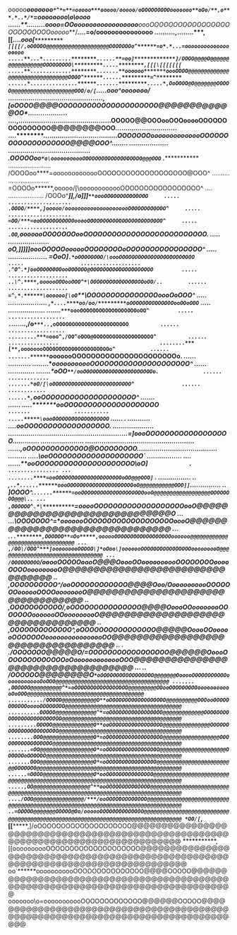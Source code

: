 
ooooo*******ooooooo`*^*=**=ooooo***ooooo/ooooo/oOOOOOOOOOooooooo**oOo/**,o***.*..*/*`*=oooooooo\o\oooo
......**..*.......******oooo*******=OOooooooooooooooooo***oooOOOOOOOOOOOOOOOOOOOOOOOOOOooooo***/****.*...*=o\/ooooooooooooooo
..........,........*****,[[**....***ooo[`*********[[[[/,oOOOOO@@@@@@@@@@@@@@@@@@@@OOOOOOOo^******=o*.*...=ooooooooooooooooooo
.....**...*.........********......**=oo]*************]/OOOO@@@@O@@@@@@@@@@@@@@@@@OOOOOOOOO\*********.....********,[[[\[[[[[[[
.....**.............********.......**oooooo*******oooOOOO@@@@@@@@@@@@@@@@@@@@@@@@@@@@@@@@OOOO^******......*********=^********
......*...............******.......*********.....*,OoOOOO@O@@@@@@@OOOOO@@@@@@@@@@@@@@@@@@@@OOO/o/[`**.....******ooo^ooooooo/*
..............................................**,[oOOOO@@@@OOOOOOOOOOOOOOOOOOOOO@@@@@@@@@@@@OO\**..*..............*.*******..
....,.............................................OOOOO@@OOOooOOOooooOOOOOOOOOOOOOOO@@@@@@@@OOO..............................
....********....................................*OOOOOOOoooooooooooooOOOOOOOOOOOOOOOOOOO@@@@OOO^........  ...................
........................................        .OOOOOoo`*o\ooooooooooOOOOOOOOOOOOOOOOOOO@@@OOO`            .****************
........................                        /OOOOoo****=ooooooooooooOOOOOOOOOOOOOOOOOOO@OOO^                   ..........
.......................                        =OOOOo******,ooooo/[\oooooooooooOOOOOOOOOOOOOOOOO^     ....                   
....................                           /OOOo^*************]]**,\/o]]]`**oooOOOOOOOOOOOOOO     .....                  
....................                          .OOOO/****,]ooooo/ooooooooooooooooooooOOOOOOOOOOOO^     .....                  
....................                           =OO/***=ooOOOOOOOOOOOooooOOOOOOOOOOOOOOOOOOOOOOOO^     .....                  
...................                            .OO`***,ooooooOOOOOOOooOOOOOOOOOOOOOOOOOOOOOOOOOO.      .....                 
....................                            oO*,]]]]]oooOOOOOoooooOOOOOOOOoOOOOOOOOOOOOOOOO^       .....                 
...................                             =OoO\]`.*oOOOOOOOO/\oooOOOOOOOOOOOOOOOOOOOOOOOO        .....                 
...................                             .^O^.*]ooOOOOOOOOooOOOOOO@OOOOOOOOOOOOOOOOOOOO         .....                 
...................                           ..\^.****,oooooOOOooOOO^*\OOOOOOOOOOOOOOOOOoOO/..        ......                
...................                           =^,*.******\oooooo[\oO`**\OOOOOOOOOOOOOOOoooOoOOO^        .....                
...................                           ,`*....****oo/oo/*********oOOOOOOOOOOOOOOooOOoOOO`        .....                
..................                            ..*.....************`***oooOOOOOOOOOOOOOOOOOOoOO^         .....                
..................                             .`.......****,/o`***..,oOOOOOOOOOOOOOOOOOOOOOOO          ......               
..................                             .........***=ooo^,/OO^oOOO@OOOOOOOOOOOOOOOOOOO^          ......               
................                                ........***[**,oooooooOOOOOOOOOOOOOOOOOOOOOo^           ......               
                                                 .......******`ooooooOOOOOOOOOOOOOOOOOOOOOOo.           ......               
...........                                      ........**ooooooooooOOOOOOOOOOOOOOOOOOOOO^              ......              
.............                                     .......*oOO`**/ooOOOOOOOOOOOOOOOOOOOOOOo.              ......              
.............                                     .......*oO/[\oOOOOOOOOOOOOOOOOOOOOOOOOO^               ......              
............                                       ......*,`******ooOOOOOOOOOOOOOOOOOOOO^                .......             
......                                               .....*******ooOOOOOOOOOOOOOOOOOOOO`                 .......             
...........                                           .....*****\oooOOOOOOOOOOOOOOOOOO`                   ......            .
...........                                            ...**.*****ooOOOOOOOOOOOOOOOOOO.                  ....................
..........................................................*****=]oooOOOOOOOOOOOOOOOOOO.............     .....................
..................................................... ......*,oOOOOOOOOOOOOO@OOOOOOOOO.......................................
.........                                               .....**\ooOOOOOOOOOOOOOOOOOOOO\`                    .................
 ....                                                   ......****ooOOOOOOOOOOOOOOOOOOOOO\oO]`             . ................
 ...                                                  ........****=ooOOOOOOOOOOOOOOOOOOOOOoOO@@@OOO]`      . ................
 ..                                               ,`..*......******oooOOOOOOOOOOOOOOOOOOOOOoO@@@@@@@@@@@OOO]]`...............
 ..                                           ]OOOO^.*`......******=ooOOOOOOOOOOOOOOOOOOOOooO@@@@@@@@@@@@@@@@@@OOOOOOOO@@@\..
...                                         ,OOOOOO^.*\**********`=ooooOOOOOOOOOOOOOOOOOOOooO@@@@@@@@@@@@@@@@@@@@@@@@@@@@@@@O
...                                    ...*\OOOOOOO^**=\********ooooooOOOOOOOOOOOOOOOOOOOoooO@@@@@@@@@@@@@@@@@@@@@@@@@@@@@@@@
...                              .`..********,OOOOOO**=Oo*****,oooooOOOOOOOOOOOOOOOOOOoooooo@@@@@@@@@@@@@@@@@@@@@@@@@@@@@@@@@
...                      ,/OO\/OOO^***]ooooooooOOOOO\]*oOoo\]ooooooOOOOOOOOOOOOOOOOooooooooO@@@@@@@@@@@@@@@@@@@@@@@@@@@@@@@@@
...                    /OOOOOOOOO`*/ooooOOOOOoooO@@@OoooOOoooooooooOOOOOOOOooooOOOOooooooooO@@@@@@@@@@@@@@@@@@@@@@@@@@@@@@@@@
..                   ,OOOOOOOOOO^*/ooOOOOOOOOOOOO@@@@Ooo/OoooooooooOOOOOOOoooooOOOOoooooooO@@@@@@@@@@@@@@@@@@@@@@@@@@@@@@@@@@
..                 ,OOOOOOOOOOO/*,oOOOOOOOOOOOOOOO@@@@OoooOOoooooooOOOOOOOooooooOOooooooooO@@@@@@@@@@@@@@@@@@@@@@@@@@@@@@@@@@
..               ,OOOOOOOOOOOOO^,oOOOOOOOOOOOOOOOO@@@@@OoooOOoooooOOOOOOOoooooooooooooooOO@@@@@@@@@@@@@@@@@@@@@@@@@@@@@@@@@@@
..   .         ./OOOOOOO@@@@@O/*=OOOOOOOOOOOOOOOOO@@@@@@OoooOOOOOOOOOOOOOoOooooooooooooOOO@@@@@@@@@@@@@@@@@@@@@@@@@@@@@@@@@@@
... ..        /OOOOOO@@@@@@@@O`*oOOOOOOOOOOOOOOOOO@@@@@@@OooooOOOOOOOOOOOoooooooooooOoOOO@@@@@@@@@@@@@@@@@@@@@@@@@@@@@@@@@@@@
.......     ,OOOOOO@@@@@@@@@@^*=oOOOOOOOOOOOOOOOOO@@@@@@@@@OOooOOOOOOOOOoooooooooooOoOOO@@@@@@@@@@@@@@@@@@@@@@@@@@@@@@@@@@@@@
.........../OOOOO@@@@@@@@@@@O**oOOOOOOOOOOOOOOOOOO@@@@@@@@@@OOOooOOOOOOOOOOOooooOOOOOOOO@@@@@@@@@@@@@@@@@@@@@@@@@@@@@@@@@@@@@
..........OOOOO@@@@@@@@@@@@@^*=oOOOOOOOOOOOOOOOOO@@@@@@@@@@@@@OOOOOOOOOOOOOOOOOOOOOOOOO@@@@@@@@@@@@@@@@@@@@@@@@@@@@@@@@@@@@@@
.........OOOOO@@@@@@@@@@@@@O**ooOOOOOOOOOOOOOOOOO@@@@@@@@@@@@@@@OOOOOOOOOOOOOOOOOOOOOO@@@@@@@@@@@@@@@@@@@@@@@@@@@@@@@@@@@@@@@
........OOO@@@@@@@@@@@@@@@@O*=oOOOOOOOOOOOOOOOOOO@@@@@@@@@@@@@@@@@@OOOOOOOOOOOOOOOOO@@@@@@@@@@@@@@@@@@@@@@@@@@@@@@@@@@@@@@@@@
.......=OO@@@@@@@@@@@@@@@@@O*=oOOOOOOOOOOOOOOOOO@@@@@@@@@@@@@@@@@@@@@OOOOOOoOOOOOO@@@@@@@@@@@@@@@@@@@@@@@@@@@@@@@@@@@@@@@@@@@
.......OOO@@@@@@@@@@@@@@@@@O*=oOOOOOOOOOOOOOOOO@@@@@@@@@@@@@@@@@@@@@@@@@OOOOOOO@@@@@@@@@@@@@@@@@@@@@@@@@@@@@@@@@@@@@@@@@@@@@@
......=OOOO@@@@@@@@@@@@@@@@O*ooOOOOOOOOOOOOOOO@@@@@@@@@@@@@@@@@@@@@@@@@@@@@@@@@@@@@@@@@@@@@@@@@@@@@@@@@@@@@@@@@@@@@@@@@@@@@@@
.....,OO@@@@@@@@@@@@@@@@@@^**ooOOOOOOOOOOOOOO@@@@@@@@@@@@@@@@@@@@@@@@@@@@@@@@@@@@@@@@@@@@@@@@@@@@@@@@@@@@@@@@@@@@@@@@@@@@@@@@
..../OOO@@@@@@@@@@@@@@@@/***/ooOOOOOOOOOOOOO@@@@@@@@@@@@@@@@@@@@@@@@@@@@@@@@@@@@@@@@@@@@@@@@@@@@@@@@@@@@@@@@@@@@@@@@@@@@@@@@@
..=OOOOO@@@@@@@OOOOO@Oo/oooooOOOOOOOOOOOOOO@@@@@@@@@@@@@@@@@@@@@@@@@@@@@@@@@@@@@@@@@@@@@@@@@@@@@@@@@@@@@@@@@@@@@@@@@@@@@@@@@@
*OO/[`***,[[*******,]/oOOOOOOOOOOOOOOOOOOOO@@@@@@@@@@@@@@@@@@@@@@@@@@@@@@@@@@@@@@@@@@@@@@@@@@@@@@@@@@@@@@@@@@@@@@@@@@@@@@@@@@
***********,[[oooooooooOOOOOOOOOOOOOOOOOOOO@@@@@@@@@@@@@@@@@@@@@@@@@@@@@@@@@@@@@@@@@@@@@@@@@@@@@@@@@@@@@@@@@@@@@@@@@@@@@@@@@@
oo\`******ooooooooooOOOOOOOOOOOOOOO@@@@OOOOO@@@@@@@@@@@@@@@@@@@@@@@@@@@@@@@@@@@@@@@@@@@@@@@@@@@@@@@@@@@@@@@@@@@@@@@@@@@@@@@@@
ooooooo\o=ooooooooooOOOOOOOOOOOOO@@@@@@OOOOO@@@@@@@@@@@@@@@@@@@@@@@@@@@@@@@@@@@@@@@@@@@@@@@@@@@@@@@@@@@@@@@@@@@@@@@@@@@@@@@@@

